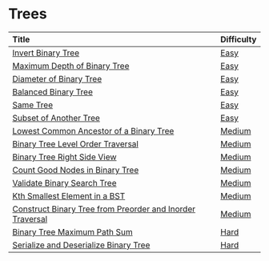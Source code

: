 # Trees

| Title | Difficulty |
| :---- | :--------- |
| [Invert Binary Tree](invert-binary-tree) | [Easy](https://leetcode.com/problems/invert-binary-tree/) |
| [Maximum Depth of Binary Tree](maximum-depth-of-binary-tree) | [Easy](https://leetcode.com/problems/maximum-depth-of-binary-tree/) |
| [Diameter of Binary Tree](diameter-of-binary-tree) | [Easy](https://leetcode.com/problems/diameter-of-binary-tree/) |
| [Balanced Binary Tree](balanced-binary-tree) | [Easy](https://leetcode.com/problems/balanced-binary-tree/) |
| [Same Tree](same-tree) | [Easy](https://leetcode.com/problems/same-tree/) |
| [Subset of Another Tree](subset-of-another-tree) | [Easy](https://leetcode.com/problems/subtree-of-another-tree/) |
| [Lowest Common Ancestor of a Binary Tree](lowest-common-ancestor-of-a-binary-tree) | [Medium](https://leetcode.com/problems/lowest-common-ancestor-of-a-binary-tree/) |
| [Binary Tree Level Order Traversal](binary-tree-level-order-traversal) | [Medium](https://leetcode.com/problems/binary-tree-level-order-traversal/) |
| [Binary Tree Right Side View](binary-tree-right-side-view) | [Medium](https://leetcode.com/problems/binary-tree-right-side-view/) |
| [Count Good Nodes in Binary Tree](count-good-nodes-in-binary-tree) | [Medium](https://leetcode.com/problems/count-good-nodes-in-binary-tree/) |
| [Validate Binary Search Tree](validate-binary-search-tree) | [Medium](https://leetcode.com/problems/validate-binary-search-tree/) |
| [Kth Smallest Element in a BST](kth-smallest-element-in-a-bst) | [Medium](https://leetcode.com/problems/kth-smallest-element-in-a-bst/) |
| [Construct Binary Tree from Preorder and Inorder Traversal](construct-binary-tree-from-preorder-and-inorder-traversal) | [Medium](https://leetcode.com/problems/construct-binary-tree-from-preorder-and-inorder-traversal/) |
| [Binary Tree Maximum Path Sum](binary-tree-maximum-path-sum) | [Hard](https://leetcode.com/problems/binary-tree-maximum-path-sum/) |
| [Serialize and Deserialize Binary Tree](serialize-and-deserialize-binary-tree) | [Hard](https://leetcode.com/problems/serialize-and-deserialize-binary-tree/) |